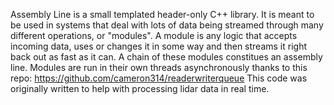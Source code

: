 Assembly Line is a small templated header-only C++ library. It is meant to be used in systems that deal with lots of data being streamed through many different operations, or "modules".
A module is any logic that accepts incoming data, uses or changes it in some way and then streams it right back out as fast as it can. A chain of these modules constitues an assembly line.
Modules are run in their own threads asynchronously thanks to this repo: https://github.com/cameron314/readerwriterqueue
This code was originally written to help with processing lidar data in real time.